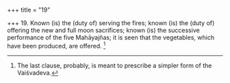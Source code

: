 +++
title = "19"

+++
19. Known (is) the (duty of) serving the fires; known (is) the (duty of) offering the new and full moon sacrifices; known (is) the successive performance of the five Mahāyajñas; it is seen that the vegetables, which have been produced, are offered. [^8] 


[^8]:  The last clause, probably, is meant to prescribe a simpler form of the Vaiśvadeva.

